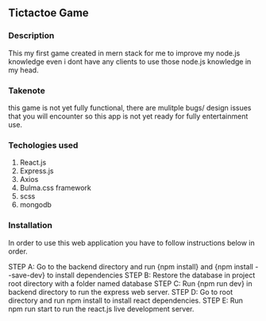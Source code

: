 ## Tictactoe Game

### Description

This my first game created in mern stack for me to improve my node.js knowledge even i dont have
any clients to use those node.js knowledge in my head.

### Takenote

this game is not yet fully functional, there are mulitple bugs/ design issues that you will encounter so this app is not yet ready for fully entertainment use.

### Techologies used

1. React.js
2. Express.js
3. Axios
4. Bulma.css framework
5. scss
6. mongodb

### Installation

In order to use this web application you have to follow instructions below in order.

STEP A: Go to the backend directory and run {npm install} and {npm install --save-dev} to install dependencies
STEP B: Restore the database in project root directory with a folder named database
STEP C: Run {npm run dev} in backend directory to run the express web server.
STEP D: Go to root directory and run npm install to install react dependencies.
STEP E: Run npm run start to run the react.js live development server.
